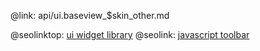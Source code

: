 @link: api/ui.baseview_$skin_other.md

@seolinktop: [ui widget library](https://webix.com)
@seolink: [javascript toolbar](https://webix.com/widget/toolbar/)